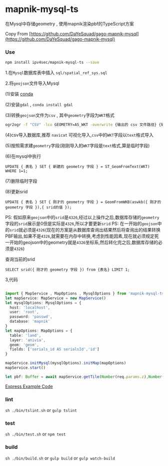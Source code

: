 # mapnik-mysql-ts

在Mysql中存储geometry , 使用mapnik渲染pbf的TypeScript方案

Copy From [https://github.com/DaYeSquad/gago-mapnik-mysql](https://github.com/DaYeSquad/gago-mapnik-mysql)


### Use

```bash
npm install ipv4sec/mapnik-mysql-ts --save
```

1.在`Mysql`数据库表中插入 `sql/spatial_ref_sys.sql`

2.将`geojson`文件导入Mysql

(1)安装 [conda](https://conda.io/miniconda.html)

(2)安装`gdal` , `conda install gdal`

(3)转换`geojson`文件为`csv` , 其中`geometry`字段为`WKT`格式
```bash
ogr2ogr -f "CSV" -lco GEOMETRY=AS_WKT -overwrite {输出的 csv 文件路径} {输入的 geojson 文件路径}
```

(4)csv导入数据库,推荐 `navicat` 可视化导入,`csv`中的`WKT`字段以`text`格式导入

(5)按照需求建`geometry`字段(刚刚导入的`WKT`字段是`text`格式,算是临时字段)

(6)在mysql中执行
```mysql-sql
UPDATE { 表名 } SET { 新建的 geometry 字段 } = ST_GeomFromText(WKT) WHERE 1=1;
```
(7)删除临时字段

(8)更新srid
```mysql-sql
UPDATE { 表名 } SET { 刚才的 geometry 字段 } = GeomFromWKB(aswkb({ 刚才的 geometry 字段 }),{ srid的值 });
```
PS: 假如原来`geojson`中的`srid`是`4326`,经过以上操作之后,数据库存储的`geometry`字段的`srid`展示是0但是实际是`4326`,所以才要更新`srid`
PS: 在一开始的`geojson`中的`srid`就必须是`4326`(现在的方案是从数据库查询出结果然后将查询出的结果转换PBF输出,如果不是`4326`,就需要在内存中转换,考虑到性能因素,现在就必须规定死一开始的geojson中的geometry就是`4326`坐标系,然后转化完之后,数据库存储的必须是`4326`)

查询当前的srid
```mysql-sql
SELECT srid({ 刚才的 geometry 字段 }) from {表名} LIMIT 1;
```


3,代码
```typescript

import { MapService , MapOptions , MysqlOptions } from 'mapnik-mysql-ts'
let mapService: MapService = new MapService()
let mysqlOptions: MysqlOptions = {
  host: 'localhost',
  user: 'root',
  password: 'passwd',
  database: 'mapnik'
}
let mapOptions: MapOptions = {
  table: 'land',
  layer: 'anivia',
  geom: 'geom',
  fields: ['serials_id AS serialsId','id']
}

mapService.initMysql(mysqlOptions).initMap(mapOptions)
mapService.start()

let pbf: Buffer = await mapService.getTile(Number(req.params.z),Number(req.params.x),Number(req.params.y))
```


[Express Example Code](src/example/app.ts)


### lint

`sh ./bin/tslint.sh` or  `gulp tslint`

### test

`sh ./bin/test.sh` or  `npm test`


### build

`sh ./bin/build.sh` or  `gulp build` or  `gulp watch-build`